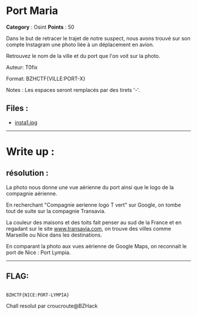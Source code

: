 # Port Maria

**Category** : Osint
**Points** : 50

Dans le but de retracer le trajet de notre suspect, nous avons trouvé sur son compte Instagram une photo liée à un déplacement en avion.

Retrouvez le nom de la ville et du port que l'on voit sur la photo.

Auteur: T0fix

Format: BZHCTF{VILLE:PORT-X}

Notes : Les espaces seront remplacés par des tirets '-'.

## Files : 
 - [insta1.jpg](./insta1.jpg)


___
# Write up : 
## résolution : 
La photo nous donne une vue aérienne du port ainsi que le logo de la compagnie aérienne.

En recherchant "Compagnie aerienne logo T vert" sur Google, on tombe tout de suite sur la compagnie Transavia.

La couleur des maisons et des toits fait penser au sud de la France et en regadant sur le site www.transavia.com, on trouve des villes comme Marseille ou Nice dans les destinations.

En comparant la photo aux vues aérienne de Google Maps, on reconnait le port de Nice : Port Lympia.
___
## FLAG: 
```

BZHCTF{NICE:PORT-LYMPIA}
```
Chall resolut par croucroute@BZHack